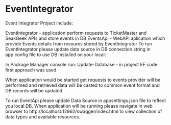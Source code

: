 # EventIntegrator
Event Integrator Project include:

EventIntegrator - application perform requests to TicketMaster and SeakGeek APIs and store events in DB
EventsApi - WebAPI aplication which provide Events details from resoures stored by EventIntegrator
To run EventIntegrator please update data source in DB connection string in app.config file to use DB installed on your local:

In Package Manager console run: Update-Database - in project EF code first approach was used

When application would be started get requests to events provider will be performed and retrieved data will be casted to common event format and DB records will be updated.

To run EventApi please update Data Source in appsettings.json file to reflect you local DB. When application will be running please navigate in web browser to http://localhost:12962/swagger/index.html to view collection of data types and available resources.
